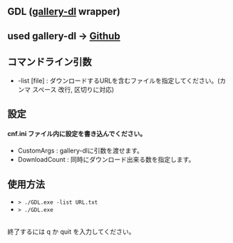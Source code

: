 ## GDL ([gallery-dl](https://github.com/mikf/gallery-dl) wrapper)

## used gallery-dl -> [Github](https://github.com/mikf/gallery-dl)

## コマンドライン引数
- -list [file] : ダウンロードするURLを含むファイルを指定してください。(カンマ スペース 改行, 区切りに対応)

## 設定

#### cnf.ini ファイル内に設定を書き込んでください。

- CustomArgs : gallery-dlに引数を渡せます。
- DownloadCount : 同時にダウンロード出来る数を指定します。

## 使用方法
- ```> ./GDL.exe -list URL.txt```  
- ```> ./GDL.exe```

<br>
終了するには q か quit を入力してください。
